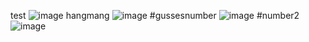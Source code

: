 test
![image](https://github.com/Sadrakhtarshenas/python/assets/140339193/cea3f025-7512-4539-bd0a-ef4513e1301c)
hangmang
![image](https://github.com/Sadrakhtarshenas/python/assets/140339193/a5413873-28cb-47b9-8431-d4b7671a586a)
#gussesnumber
![image](https://github.com/Sadrakhtarshenas/python/assets/140339193/ecc4d77c-524e-43ee-a80c-c41aaaf24266)
#number2
![image](https://github.com/Sadrakhtarshenas/python/assets/140339193/c9d98326-7709-49d9-9cf8-58f700f01abf)

